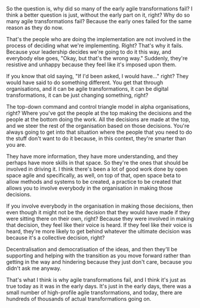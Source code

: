 So the question is, why did so many of the early agile transformations fail? I think a better question is just, without the early part on it, right? Why do so many agile transformations fail? Because the early ones failed for the same reason as they do now. 

That's the people who are doing the implementation are not involved in the process of deciding what we're implementing. Right? That's why it fails. Because your leadership decides we're going to do it this way, and everybody else goes, "Okay, but that's the wrong way." Suddenly, they're resistive and unhappy because they feel like it's imposed upon them. 

If you know that old saying, "If I'd been asked, I would have..." right? They would have said to do something different. You get that through organisations, and it can be agile transformations, it can be digital transformations, it can be just changing something, right? 

The top-down command and control triangle model in alpha organisations, right? Where you've got the people at the top making the decisions and the people at the bottom doing the work. All the decisions are made at the top, and we steer the rest of the organisation based on those decisions. You're always going to get into that situation where the people that you need to do the stuff don't want to do it because, in this context, they're smarter than you are. 

They have more information, they have more understanding, and they perhaps have more skills in that space. So they're the ones that should be involved in driving it. I think there's been a lot of good work done by open space agile and specifically, as well, on top of that, open space beta to allow methods and systems to be created, a practice to be created that allows you to involve everybody in the organisation in making those decisions. 

If you involve everybody in the organisation in making those decisions, then even though it might not be the decision that they would have made if they were sitting there on their own, right? Because they were involved in making that decision, they feel like their voice is heard. If they feel like their voice is heard, they're more likely to get behind whatever the ultimate decision was because it's a collective decision, right? 

Decentralisation and democratisation of the ideas, and then they'll be supporting and helping with the transition as you move forward rather than getting in the way and hindering because they just don't care, because you didn't ask me anyway. 

That's what I think is why agile transformations fail, and I think it's just as true today as it was in the early days. It's just in the early days, there was a small number of high-profile agile transformations, and today, there are hundreds of thousands of actual transformations going on.